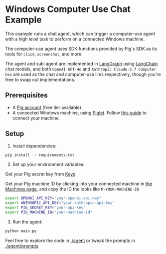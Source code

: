 # Windows Computer Use Chat Example

This example runs a chat agent, which can trigger a computer-use agent with a high level task to perform on a connected Windows machine. 

The computer-use agent uses SDK functions provided by Pig's SDK as its tools for `click`, `screenshot`, and more.

The agent and sub-agent are implemented in [LangGraph](https://www.langchain.com/langgraph) using [LangChain](https://www.langchain.com) chat models, and both `OpenAI GPT-4o` and `Anthropic Claude-3.7 Computer Use` are used as the chat and computer-use llms respectively, though you're free to swap out implementations.

## Prerequisites
- A [Pig account](https://www.pig.dev/app) (free tier available)
- A connected Windows machine, using [Piglet](https://github.com/pig-dot-dev/piglet). Follow [this guide](https://docs.pig.dev/quickstart/intro) to connect your machine.

## Setup

1. Install dependencies:
```bash
pip install -r requirements.txt
```

2. Set up your environment variables:
   
Get your Pig secret key from [Keys](https://pig.dev/app/keys)

Get your Pig machine ID by clicking into your connected machine in [the Machines page](https://pig.dev/app), and copy the ID the looks like `M-YOUR-MACHINE-ID`

```bash
export OPENAI_API_KEY="your-openai-api-key"
export ANTHROPIC_API_KEY="your-anthropic-api-key"
export PIG_SECRET_KEY="your-api-key"
export PIG_MACHINE_ID="your-machine-id"
```


3. Run the agent:
```bash
python main.py
```

Feel free to explore the code in [./agent](./agent) or tweak the prompts in [./agent/prompts](./agent/prompts)
